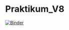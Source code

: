 # Praktikum_V8

[![Binder](https://mybinder.org/badge_logo.svg)](https://mybinder.org/v2/gh/lxcrxm/Praktikum_V8/HEAD)
